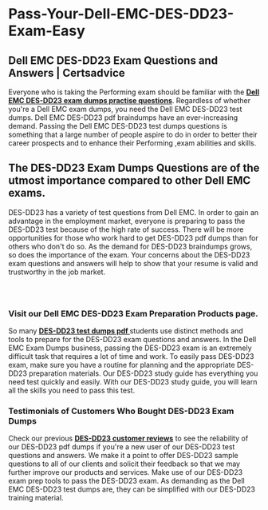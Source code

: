 # Pass-Your-Dell-EMC-DES-DD23-Exam-Easy
<h2><strong>Dell EMC DES-DD23 Exam Questions and Answers | Certsadvice</strong></h2> <p>Everyone who is taking the Performing exam should be familiar with the <a href="http://www.certsadvice.com/dell-emc/des-dd23-practice-questions"><strong>Dell EMC DES-DD23 exam dumps practise questions</strong></a>. Regardless of whether you&#39;re a Dell EMC exam dumps, you need the Dell EMC DES-DD23 test dumps. Dell EMC DES-DD23 pdf braindumps have an ever-increasing demand. Passing the Dell EMC DES-DD23 test dumps questions is something that a large number of people aspire to do in order to better their career prospects and to enhance their Performing ,exam abilities and skills.</p> <h2><strong>The DES-DD23 Exam Dumps Questions are of the utmost importance compared to other Dell EMC exams.</strong></h2> <p>DES-DD23 has a variety of test questions from Dell EMC. In order to gain an advantage in the employment market, everyone is preparing to pass the DES-DD23 test because of the high rate of success. There will be more opportunities for those who work hard to get DES-DD23 pdf dumps than for others who don&#39;t do so. As the demand for DES-DD23 braindumps grows, so does the importance of the exam. Your concerns about the DES-DD23 exam questions and answers will help to show that your resume is valid and trustworthy in the job market.</p> <p><a href="http://www.certsadvice.com/dell-emc/des-dd23-practice-questions" style="display: block; padding: 1em 0; text-align: center; "><img alt="" src="https://1.bp.blogspot.com/-RUOr8Wn-CRk/YUYAxC8kcHI/AAAAAAAAAnw/F7BbdI3tw8QDj5z8iX0vQAioQzKiUxduwCLcBGAsYHQ/s0/unnamed.jpg" /></a></p> <h3><strong>Visit our Dell EMC DES-DD23 Exam Preparation Products page.</strong></h3> <p>So many <a href="http://www.certsadvice.com/dell-emc/des-dd23-practice-questions"><strong>DES-DD23 test dumps pdf </strong></a>students use distinct methods and tools to prepare for the DES-DD23 exam questions and answers. In the Dell EMC Exam Dumps business, passing the DES-DD23 exam is an extremely difficult task that requires a lot of time and work. To easily pass DES-DD23 exam, make sure you have a routine for planning and the appropriate DES-DD23 preparation materials. Our DES-DD23 study guide has everything you need test quickly and easily. With our DES-DD23 study guide, you will learn all the skills you need to pass this test.</p> <h3><strong>Testimonials of Customers Who Bought DES-DD23 Exam Dumps</strong></h3> <p>Check our previous <a href="http://www.certsadvice.com/dell-emc/des-dd23-practice-questions"><strong>DES-DD23 customer reviews</strong></a> to see the reliability of our DES-DD23 pdf dumps if you&#39;re a new user of our DES-DD23 test questions and answers. We make it a point to offer DES-DD23 sample questions to all of our clients and solicit their feedback so that we may further improve our products and services. Make use of our DES-DD23 exam prep tools to pass the DES-DD23 exam. As demanding as the Dell EMC DES-DD23 test dumps are, they can be simplified with our DES-DD23 training material.</p>
